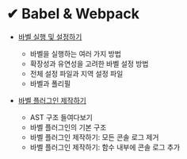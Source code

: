 # ✔ Babel & Webpack

- [바벨 실행 및 설정하기](./babel_config.md)

  - 바벨을 실행하는 여러 가지 방법
  - 확장성과 유연성을 고려한 바벨 설정 방법
  - 전체 설정 파일과 지역 설정 파일
  - 바벨과 폴리필

- [바벨 플러그인 제작하기](./bable_plugin.md)

  - AST 구조 들여다보기
  - 바벨 플러그인의 기본 구조
  - 바벨 플러그인 제작하기: 모든 콘솔 로그 제거
  - 바벨 플러그인 제작하기: 함수 내부에 콘솔 로그 추가
